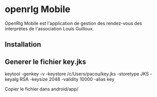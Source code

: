 # openrlg Mobile

OpenRlg Mobile est l'application de gestion des rendez-vous des interprètes de l'association
Louis Guilloux.

## Installation






## Generer le fichier key.jks
keytool -genkey -v -keystore /c/Users/pacou/key.jks -storetype JKS -keyalg RSA -keysize 2048 -validity 10000 -alias key

Copier le fichier dans android/app/



